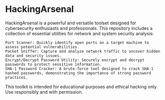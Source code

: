 # HackingArsenal
HackingArsenal is a powerful and versatile toolset designed for cybersecurity enthusiasts and professionals. This repository includes a collection of essential utilities for network and system security analysis:


    Port Scanner: Quickly identify open ports on a target machine to assess potential vulnerabilities.
    Packet Sniffer: Capture and analyze network traffic to uncover hidden data and security issues.
    Encrypt/Decrypt Password Utility: Securely encrypt and decrypt passwords to protect sensitive information.
    SHA-1 Password Cracker: A brute-force tool designed to crack SHA-1 hashed passwords, demonstrating the importance of strong password practices.

This toolkit is intended for educational purposes and ethical hacking only. Use responsibly and with permission.
